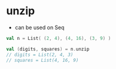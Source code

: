 # unzip

- can be used on Seq


```scala
val n = List( (2, 4), (4, 16), (3, 9) )

val (digits, squares) = n.unzip
// digits = List(2, 4, 3)
// squares = List(4, 16, 9)
```
